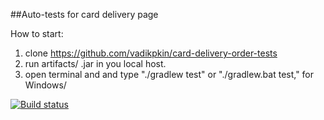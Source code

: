 ##Auto-tests for card delivery page

How to start:
1. clone https://github.com/vadikpkin/card-delivery-order-tests
2. run artifacts/ .jar in you local host.
3. open terminal and and type "./gradlew test" or "./gradlew.bat test," for Windows/

[![Build status](https://ci.appveyor.com/api/projects/status/i1o6etrq0nuu1q27?svg=true)](https://ci.appveyor.com/project/vadikpkin/card-delivery-order-tests)
